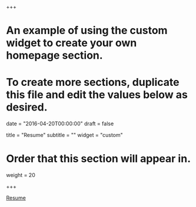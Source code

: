 +++
# An example of using the custom widget to create your own homepage section.
# To create more sections, duplicate this file and edit the values below as desired.

date = "2016-04-20T00:00:00"
draft = false

title = "Resume"
subtitle = ""
widget = "custom"

# Order that this section will appear in.
weight = 20

+++


[Resume](/content/resume/current_resume.pdf)